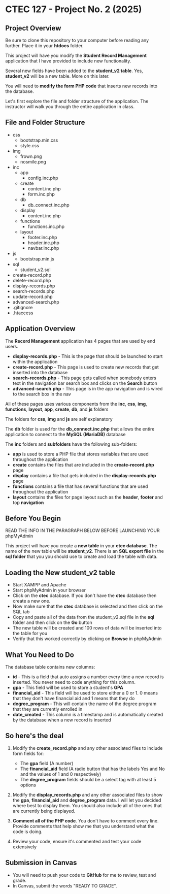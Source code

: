 # CTEC 127 - Project No. 2 (2025)

## Project Overview

Be sure to clone this repository to your computer before reading any further. Place it in your **htdocs** folder.

This project will have you modify the **Student Record Management** application that I have provided to include new functionality.

Several new fields have been added to the **student_v2 table**. Yes, **student_v2** will be a new table. More on this later.

You will need to **modify the form PHP code** that inserts new records into the database.

Let's first explore the file and folder structure of the application. The instructor will walk you through the entire application in class.

## File and Folder Structure

- css
  - bootstrap.min.css
  - style.css
- img
  - frown.png
  - nosmile.png
- inc
  - app
    - config.inc.php
  - create
    - content.inc.php
    - form.inc.php
  - db
    - db_connect.inc.php
  - display
    - content.inc.php
  - functions
    - functions.inc.php
  - layout
    - footer.inc.php
    - header.inc.php
    - navbar.inc.php
- js
  - bootstrap.min.js
- sql
  - student_v2.sql
- create-record.php
- delete-record.php
- display-records.php
- search-records.php
- update-record.php
- advanced-search.php
- .gitignore
- .htaccess

## Application Overview

The **Record Management** application has 4 pages that are used by end users.

- **display-records.php** - This is the page that should be launched to start within the application
- **create-record.php** - This page is used to create new records that get inserted into the database
- **search-records.php** - This page gets called when somebody enters text in the navigation bar search box and clicks on the **Search** button
- **advanced-search.php** - This page is in the app navigation and is wired to the search box in the nav

All of these pages uses various components from the **inc**, **css**, **img**, **functions**, **layout**, **app**, **create**, **db**, and **js** folders

The folders for **css**, **img** and **js** are self explanatory

The **db** folder is used for the **db_connect.inc.php** that allows the entire application to connect to the **MySQL (MariaDB)** database

The **inc** folders and **subfolders** have the following sub-folders:

- **app** is used to store a PHP file that stores variables that are used throughout the application
- **create** contains the files that are included in the **create-record.php** page
- **display** contains a file that gets included in the **display-records.php** page
- **functions** contains a file that has several functions that are used throughout the application
- **layout** contains the files for page layout such as the **header**, **footer** and top **navigation**

## Before You Begin

READ THE INFO IN THE PARAGRAPH BELOW BEFORE LAUNCHING YOUR phpMyAdmin

This project will have you create a **new table** in your **ctec database**. The name of the new table will be **student_v2**. There is an **SQL export file** in the **sql folder** that you you should use to create and load the table with data.

## Loading the New student_v2 table

- Start XAMPP and Apache
- Start phpMyAdmin in your browser
- Click on the **ctec** database. If you don't have the **ctec** database then create a new one.
- Now make sure that the **ctec** database is selected and then click on the SQL tab
- Copy and paste all of the data from the student_v2.sql file in the **sql** folder and then click on the **Go** button
- The new table will be created and 100 rows of data will be inserted into the table for you
- Verify that this worked correctly by clicking on **Browse** in phpMyAdmin

## What You Need to Do

The database table contains new columns:

- **id** - This is a field that auto assigns a number every time a new record is inserted. You never need to code anything for this column.
- **gpa** - This field will be used to store a student's **GPA**
- **financial_aid** - This field will be used to store either a 0 or 1. 0 means that they don't have financial aid and 1 means that they do
- **degree_program** - This will contain the name of the degree program that they are currently enrolled in
- **date_created** - This column is a timestamp and is automatically created by the database when a new record is inserted

## So here's the deal

1) Modify the **create_record.php** and any other associated files to include form fields for:

   - The **gpa** field (A number)
   - The **financial_aid** field (A radio button that has the labels Yes and No and the values of 1 and 0 respectively)
   - The **degree_program** fields should be a select tag with at least 5 options

2) Modify the **display_records.php** and any other associated files to show the **gpa**, **financial_aid** and **degree_program** data. I will let you decided where best to display them. You should also include all of the ones that are currently being displayed.

3) **Comment all of the PHP code**. You don't have to comment every line. Provide comments that help show me that you understand what the code is doing.

4) Review your code, ensure it's commented and test your code extensively

## Submission in Canvas

- You will need to push your code to **GitHub** for me to review, test and grade.
- In Canvas, submit the words "READY TO GRADE".
